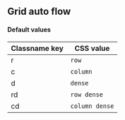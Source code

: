 ## Grid auto flow

<!-- <values.gridAutoFlow> -->
#### Default values
|Classname key|CSS value         |
|-------------|------------------|
|r            |```row```         |
|c            |```column```      |
|d            |```dense```       |
|rd           |```row dense```   |
|cd           |```column dense```|

<!-- </values.gridAutoFlow> -->


<!-- <variants.gridAutoFlow> -->

<!-- </variants.gridAutoFlow> -->
